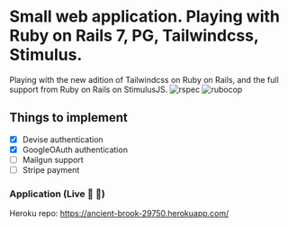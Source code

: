 # Small web application. Playing with Ruby on Rails 7, PG, Tailwindcss, Stimulus.
Playing with the new adition of Tailwindcss on Ruby on Rails, and the full support
from Ruby on Rails on StimulusJS.
![rspec](https://github.com/rubyforgood/abalone/workflows/rspec/badge.svg) ![rubocop](https://github.com/rubyforgood/abalone/workflows/rubocop/badge.svg)

## Things to implement
 
- [x] Devise authentication 
- [x] GoogleOAuth authentication
- [ ] Mailgun support
- [ ] Stripe payment

### Application (Live  🎉 🎉)

Heroku repo: https://ancient-brook-29750.herokuapp.com/
